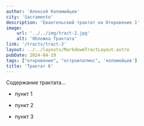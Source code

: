```yaml
---
author: 'Алексей Коломийцев'
city: 'Sacramento'
description: 'Евангельский трактат на Откровение 1'
image:
    url: '../../img/tract-2.jpg'
    alt: 'Обложка Трактата'
link: '/tracts/tract-3'
layout: ../../layouts/MarkdowmTractLayout.astro
pubDate: 2024-04-19
tags: ["откровение", "островпатмос", 'коломойцев']
title: 'Трактат 6'
---
```


Содержание трактата...

- пункт 1

- пункт 2

- пункт 3